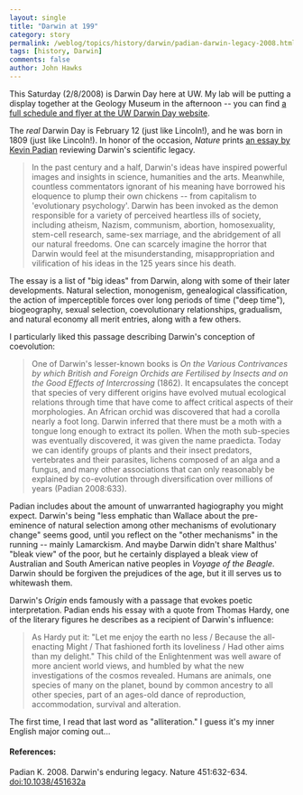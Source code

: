 ```yaml
---
layout: single 
title: "Darwin at 199" 
category: story
permalink: /weblog/topics/history/darwin/padian-darwin-legacy-2008.html
tags: [history, Darwin] 
comments: false 
author: John Hawks 
---
```



<p>
This Saturday (2/8/2008) is Darwin Day here at UW. My lab will be putting a display together at the Geology Museum in the afternoon -- you can find <a href="http://www.geology.wisc.edu/~museum/DarwinDay/index.html">a full schedule and flyer at the UW Darwin Day website</a>. 
</p>

<p>
The <i>real</i> Darwin Day is February 12 (just like Lincoln!), and he was born in 1809 (just like Lincoln!). In honor of the occasion, <i>Nature</i> prints <a href="http://dx.doi.org/10.1038/451632a">an essay by Kevin Padian</a> reviewing Darwin's scientific legacy. 
</p>

<blockquote>In the past century and a half, Darwin's ideas have inspired powerful images and insights in science, humanities and the arts. Meanwhile, countless commentators ignorant of his meaning have borrowed his eloquence to plump their own chickens -- from capitalism to 'evolutionary psychology'. Darwin has been invoked as the demon responsible for a variety of perceived heartless ills of society, including atheism, Nazism, communism, abortion, homosexuality, stem-cell research, same-sex marriage, and the abridgement of all our natural freedoms. One can scarcely imagine the horror that Darwin would feel at the misunderstanding, misappropriation and vilification of his ideas in the 125 years since his death.</blockquote>

<p>
The essay is a list of "big ideas" from Darwin, along with some of their later developments. Natural selection, monogenism, genealogical classification, the action of imperceptible forces over long periods of time ("deep time"), biogeography, sexual selection, coevolutionary relationships, gradualism, and natural economy all merit entries, along with a few others. 
</p>

<p>
I particularly liked this passage describing Darwin's conception of coevolution: 
</p>

<blockquote>One of Darwin's lesser-known books is <i>On the Various Contrivances by which British and Foreign Orchids are Fertilised by Insects and on the Good Effects of Intercrossing</i> (1862). It encapsulates the concept that species of very different origins have evolved mutual ecological relations through time that have come to affect critical aspects of their morphologies. An African orchid was discovered that had a corolla nearly a foot long. Darwin inferred that there must be a moth with a tongue long enough to extract its pollen. When the moth sub-species was eventually discovered, it was given the name praedicta. Today we can identify groups of plants and their insect predators, vertebrates and their parasites, lichens composed of an alga and a fungus, and many other associations that can only reasonably be explained by co-evolution through diversification over millions of years (Padian 2008:633).</blockquote>

<p>
Padian includes about the amount of unwarranted hagiography you might expect. Darwin's being "less emphatic than Wallace about the pre-eminence of natural selection among other mechanisms of evolutionary change" seems good, until you reflect on the "other mechanisms" in the running -- mainly Lamarckism. And maybe Darwin didn't share Malthus' "bleak view" of the poor, but he certainly displayed a bleak view of Australian and South American native peoples in <i>Voyage of the Beagle</i>. Darwin should be forgiven the prejudices of the age, but it ill serves us to whitewash them. 
</p>

<p>
Darwin's <i>Origin</i> ends famously with a passage that evokes poetic interpretation. Padian ends his essay with a quote from Thomas Hardy, one of the literary figures he describes as a recipient of Darwin's influence: 
</p>

<blockquote>As Hardy put it: "Let me enjoy the earth no less / Because the all-enacting Might / That fashioned forth its loveliness / Had other aims than my delight." This child of the Enlightenment was well aware of more ancient world views, and humbled by what the new investigations of the cosmos revealed. Humans are animals, one species of many on the planet, bound by common ancestry to all other species, part of an ages-old dance of reproduction, accommodation, survival and alteration.</blockquote>

<p>
The first time, I read that last word as "alliteration." I guess it's my inner English major coming out...
</p>

<h4>References:</h4>

<p class="cite">Padian K. 2008. Darwin's enduring legacy. Nature 451:632-634. <a href="http://dx.doi.org/10.1038/451632a">doi:10.1038/451632a</a></p>

